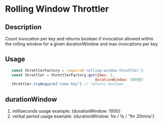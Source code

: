 # Rolling Window Throttler

## Description
Count invocation per key and returns boolean if invocation allowed within the rolling
window for a given durationWindow and max invocations per key

## Usage

```javascript
   const throttlerFactory = require('rolling-window-throttler')
   const throttler = throttlerFactory.get({max: 1,
                                         durationWindow: 1000})
   throttler.tryAcquire("some-key") // returns boolean

   ```
## durationWindow
1. milliseconds usage example: {durationWindow: 1000}
2. verbal period usage example: {durationWindow: 1m / 1s / '1hr 20mins'}

